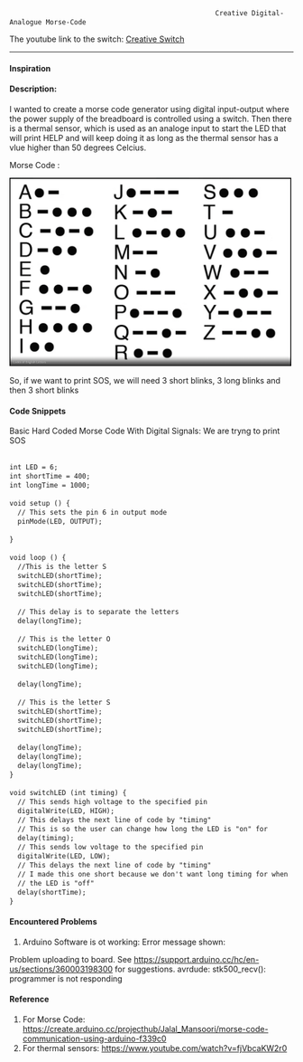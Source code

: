 



                                                       Creative Digital-Analogue Morse-Code
                                                  
                                                  
The youtube link to the switch: [Creative Switch]()

***     

#### Inspiration 



#### Description: 

I wanted to create a morse code generator using digital input-output where the power supply of the breadboard is controlled using a switch.
Then there is a thermal sensor, which is used as an analoge input to start the LED that will print HELP and will keep doing it as long as the thermal sensor has a vlue higher than 50 degrees Celcius.


Morse Code :

<img style="float:center;"  src="https://github.com/maishahoq/Intro-to-IM/blob/main/Assignment/Assignmnet9/Screen%20Shot%202022-04-05%20at%2012.37.55%20PM.png" alt="Sqcorner" width="500"  />  

So, if we want to print SOS, we will need 3 short blinks, 3 long blinks and then 3 short blinks
#### Code Snippets


Basic Hard Coded Morse Code With Digital Signals:
We are tryng to print SOS
```````````````````````````````````````````````

int LED = 6;
int shortTime = 400;
int longTime = 1000;

void setup () {
  // This sets the pin 6 in output mode
  pinMode(LED, OUTPUT);
  
}

void loop () {
  //This is the letter S
  switchLED(shortTime);
  switchLED(shortTime);
  switchLED(shortTime);

  // This delay is to separate the letters
  delay(longTime);

  // This is the letter O
  switchLED(longTime);
  switchLED(longTime);
  switchLED(longTime);

  delay(longTime);

  // This is the letter S
  switchLED(shortTime);
  switchLED(shortTime);
  switchLED(shortTime);

  delay(longTime);
  delay(longTime);
  delay(longTime);
}

void switchLED (int timing) {
  // This sends high voltage to the specified pin
  digitalWrite(LED, HIGH);
  // This delays the next line of code by "timing"
  // This is so the user can change how long the LED is "on" for
  delay(timing);
  // This sends low voltage to the specified pin
  digitalWrite(LED, LOW);
  // This delays the next line of code by "timing"
  // I made this one short because we don't want long timing for when
  // the LED is "off"
  delay(shortTime);
}

```````````````````````````````````````````````


#### Encountered Problems

1. Arduino Software is ot working: Error message shown: 

Problem uploading to board.  See https://support.arduino.cc/hc/en-us/sections/360003198300 for suggestions.
avrdude: stk500_recv(): programmer is not responding


#### Reference
1. For Morse Code: https://create.arduino.cc/projecthub/Jalal_Mansoori/morse-code-communication-using-arduino-f339c0
2. For thermal sensors: https://www.youtube.com/watch?v=fjVbcaKW2r0
